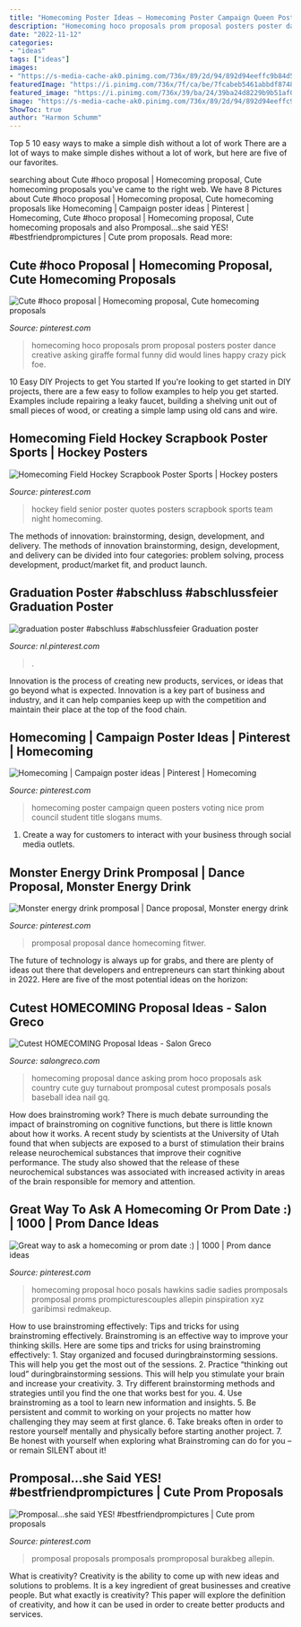 ```yaml
---
title: "Homecoming Poster Ideas ~ Homecoming Poster Campaign Queen Posters Voting Nice Prom Council Student Title Slogans Mums"
description: "Homecoming hoco proposals prom proposal posters poster dance creative asking giraffe formal funny did would lines happy crazy pick foe"
date: "2022-11-12"
categories:
- "ideas"
tags: ["ideas"]
images:
- "https://s-media-cache-ak0.pinimg.com/736x/89/2d/94/892d94eeffc9b84d512e98f54ce94f8a.jpg"
featuredImage: "https://i.pinimg.com/736x/7f/ca/be/7fcabeb5461abbdf8748fdd7bdc4114a.jpg"
featured_image: "https://i.pinimg.com/736x/39/ba/24/39ba24d8229b9b51af07c9ba0c4eca6c.jpg"
image: "https://s-media-cache-ak0.pinimg.com/736x/89/2d/94/892d94eeffc9b84d512e98f54ce94f8a.jpg"
ShowToc: true
author: "Harmon Schumm"
---
```



Top 5 10 easy ways to make a simple dish without a lot of work
There are a lot of ways to make simple dishes without a lot of work, but here are five of our favorites.

	

		
searching about Cute #hoco proposal | Homecoming proposal, Cute homecoming proposals you've came to the right web. We have 8 Pictures about Cute #hoco proposal | Homecoming proposal, Cute homecoming proposals like Homecoming | Campaign poster ideas | Pinterest | Homecoming, Cute #hoco proposal | Homecoming proposal, Cute homecoming proposals and also Promposal...she said YES! #bestfriendprompictures | Cute prom proposals. Read more:
		
    
## Cute #hoco Proposal | Homecoming Proposal, Cute Homecoming Proposals

<img loading=lazy src="https://i.pinimg.com/736x/8c/ed/fb/8cedfbb7080ea855b55c59da2f87dbc8--cute-homecoming-proposals-hoco-proposals.jpg" onerror="this.onerror=null;this.src='https://tse2.mm.bing.net/th?id=OIP.RsbLdPMDLOmKHUfiuADMiQHaJ3&amp;pid=15.1';" alt="Cute #hoco proposal | Homecoming proposal, Cute homecoming proposals">

_Source: pinterest.com_

>homecoming hoco proposals prom proposal posters poster dance creative asking giraffe formal funny did would lines happy crazy pick foe. 

	

10 Easy DIY Projects to get You started
If you're looking to get started in DIY projects, there are a few easy to follow examples to help you get started. Examples include repairing a leaky faucet, building a shelving unit out of small pieces of wood, or creating a simple lamp using old cans and wire.

    
## Homecoming Field Hockey Scrapbook Poster Sports | Hockey Posters

<img loading=lazy src="https://i.pinimg.com/736x/be/6e/98/be6e98f9173709b0d96fdec0f0c22730--hockey-quotes-field-hockey.jpg" onerror="this.onerror=null;this.src='https://tse4.mm.bing.net/th?id=OIP.Kuxtrs_MxSD9kMXtrY8lowHaJ3&amp;pid=15.1';" alt="Homecoming Field Hockey Scrapbook Poster Sports | Hockey posters">

_Source: pinterest.com_

>hockey field senior poster quotes posters scrapbook sports team night homecoming. 

	

The methods of innovation: brainstorming, design, development, and delivery.
The methods of innovation brainstorming, design, development, and delivery can be divided into four categories: problem solving, process development, product/market fit, and product launch.

    
## Graduation Poster #abschluss #abschlussfeier Graduation Poster

<img loading=lazy src="https://i.pinimg.com/736x/83/1c/ef/831cef365ee310630e3f11c0669e67cd.jpg" onerror="this.onerror=null;this.src='https://tse3.mm.bing.net/th?id=OIP.baL8EcVZak0iRgAcmP8YbQHaPP&amp;pid=15.1';" alt="graduation poster #abschluss #abschlussfeier Graduation poster">

_Source: nl.pinterest.com_

>. 

	

Innovation is the process of creating new products, services, or ideas that go beyond what is expected. Innovation is a key part of business and industry, and it can help companies keep up with the competition and maintain their place at the top of the food chain.

    
## Homecoming | Campaign Poster Ideas | Pinterest | Homecoming

<img loading=lazy src="https://s-media-cache-ak0.pinimg.com/736x/89/2d/94/892d94eeffc9b84d512e98f54ce94f8a.jpg" onerror="this.onerror=null;this.src='https://tse3.mm.bing.net/th?id=OIP.AEjQ2nO_OZXdNYIgXgmYkAHaJ3&amp;pid=15.1';" alt="Homecoming | Campaign poster ideas | Pinterest | Homecoming">

_Source: pinterest.com_

>homecoming poster campaign queen posters voting nice prom council student title slogans mums. 

	

1. Create a way for customers to interact with your business through social media outlets.

    
## Monster Energy Drink Promposal | Dance Proposal, Monster Energy Drink

<img loading=lazy src="https://i.pinimg.com/736x/7f/ca/be/7fcabeb5461abbdf8748fdd7bdc4114a.jpg" onerror="this.onerror=null;this.src='https://tse3.mm.bing.net/th?id=OIP.51wva4QGdBD1uLoPZA7q2gHaLH&amp;pid=15.1';" alt="Monster energy drink promposal | Dance proposal, Monster energy drink">

_Source: pinterest.com_

>promposal proposal dance homecoming fitwer. 

	

The future of technology is always up for grabs, and there are plenty of ideas out there that developers and entrepreneurs can start thinking about in 2022. Here are five of the most potential ideas on the horizon:

    
## Cutest HOMECOMING Proposal Ideas - Salon Greco

<img loading=lazy src="http://salongreco.com/wp-content/uploads/2017/08/8ee739237aff972cf8d3253f11ca7e6d-country-prom-proposal-dance-proposal.jpg" onerror="this.onerror=null;this.src='https://tse1.mm.bing.net/th?id=OIP.ZRz7bMHq8SobMdvQFjCMBgHaJ4&amp;pid=15.1';" alt="Cutest HOMECOMING Proposal Ideas - Salon Greco">

_Source: salongreco.com_

>homecoming proposal dance asking prom hoco proposals ask country cute guy turnabout promposal cutest promposals posals baseball idea nail gq. 

	

How does brainstroming work?
There is much debate surrounding the impact of brainstroming on cognitive functions, but there is little known about how it works. A recent study by scientists at the University of Utah found that when subjects are exposed to a burst of stimulation their brains release neurochemical substances that improve their cognitive performance. The study also showed that the release of these neurochemical substances was associated with increased activity in areas of the brain responsible for memory and attention.

    
## Great Way To Ask A Homecoming Or Prom Date :) | 1000 | Prom Dance Ideas

<img loading=lazy src="https://i.pinimg.com/originals/15/6a/09/156a09c542d8ddcefb0b2357441d1d42.jpg" onerror="this.onerror=null;this.src='https://tse3.mm.bing.net/th?id=OIP.1IVhEAnfS9M6Mz2GdUqzmAHaJ6&amp;pid=15.1';" alt="Great way to ask a homecoming or prom date :) | 1000 | Prom dance ideas">

_Source: pinterest.com_

>homecoming proposal hoco posals hawkins sadie sadies promposals promposal proms prompicturescouples allepin pinspiration xyz garibimsi redmakeup. 

	

How to use brainstroming effectively: Tips and tricks for using brainstroming effectively.
Brainstroming is an effective way to improve your thinking skills. Here are some tips and tricks for using brainstroming effectively: 1. Stay organized and focused duringbrainstorming sessions. This will help you get the most out of the sessions. 2. Practice “thinking out loud” duringbrainstorming sessions. This will help you stimulate your brain and increase your creativity. 3. Try different brainstorming methods and strategies until you find the one that works best for you. 4. Use brainstroming as a tool to learn new information and insights. 5. Be persistent and commit to working on your projects no matter how challenging they may seem at first glance. 6. Take breaks often in order to restore yourself mentally and physically before starting another project. 7. Be honest with yourself when exploring what Brainstroming can do for you – or remain SILENT about it!

    
## Promposal...she Said YES! #bestfriendprompictures | Cute Prom Proposals

<img loading=lazy src="https://i.pinimg.com/736x/39/ba/24/39ba24d8229b9b51af07c9ba0c4eca6c.jpg" onerror="this.onerror=null;this.src='https://tse3.mm.bing.net/th?id=OIP.9RZrjxhC3WptpePE9ys6_gHaJ5&amp;pid=15.1';" alt="Promposal...she said YES! #bestfriendprompictures | Cute prom proposals">

_Source: pinterest.com_

>promposal proposals promposals promproposal burakbeg allepin. 

	

What is creativity?
Creativity is the ability to come up with new ideas and solutions to problems. It is a key ingredient of great businesses and creative people. But what exactly is creativity? This paper will explore the definition of creativity, and how it can be used in order to create better products and services.

